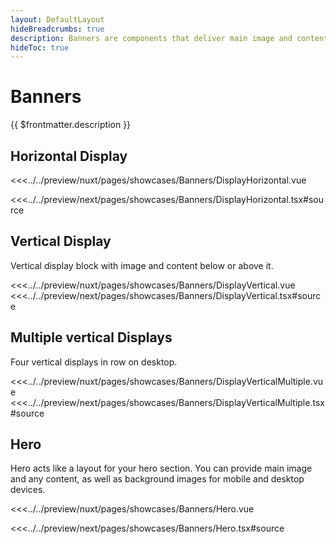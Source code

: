 ```yaml
---
layout: DefaultLayout
hideBreadcrumbs: true
description: Banners are components that deliver main image and content in various configurations.
hideToc: true
---
```

# Banners

{{ $frontmatter.description }}

## Horizontal Display


<Showcase showcase-name="Banners/DisplayHorizontal" style="min-height:800px">

<!-- vue -->
<<<../../preview/nuxt/pages/showcases/Banners/DisplayHorizontal.vue
<!-- end vue -->
<!-- react -->
<<<../../preview/next/pages/showcases/Banners/DisplayHorizontal.tsx#source
<!-- end react -->

</Showcase>

## Vertical Display

Vertical display block with image and content below or above it.

<Showcase showcase-name="Banners/DisplayVertical" style="min-height: 800px;">
<!-- vue -->
<<<../../preview/nuxt/pages/showcases/Banners/DisplayVertical.vue
<!-- end vue -->
<!-- react -->
<<<../../preview/next/pages/showcases/Banners/DisplayVertical.tsx#source
<!-- end react -->
</Showcase>

## Multiple vertical Displays

Four vertical displays in row on desktop.

<Showcase showcase-name="Banners/DisplayVerticalMultiple" style="min-height: 750px;">
<!-- vue -->
<<<../../preview/nuxt/pages/showcases/Banners/DisplayVerticalMultiple.vue
<!-- end vue -->
<!-- react -->
<<<../../preview/next/pages/showcases/Banners/DisplayVerticalMultiple.tsx#source
<!-- end react -->
</Showcase>

## Hero

Hero acts like a layout for your hero section. You can provide main image and any content, as well as background images for mobile and desktop devices.

<Showcase showcase-name="Banners/Hero" style="min-height:620px">

<!-- vue -->
<<<../../preview/nuxt/pages/showcases/Banners/Hero.vue
<!-- end vue -->
<!-- react -->
<<<../../preview/next/pages/showcases/Banners/Hero.tsx#source
<!-- end react -->

</Showcase>

